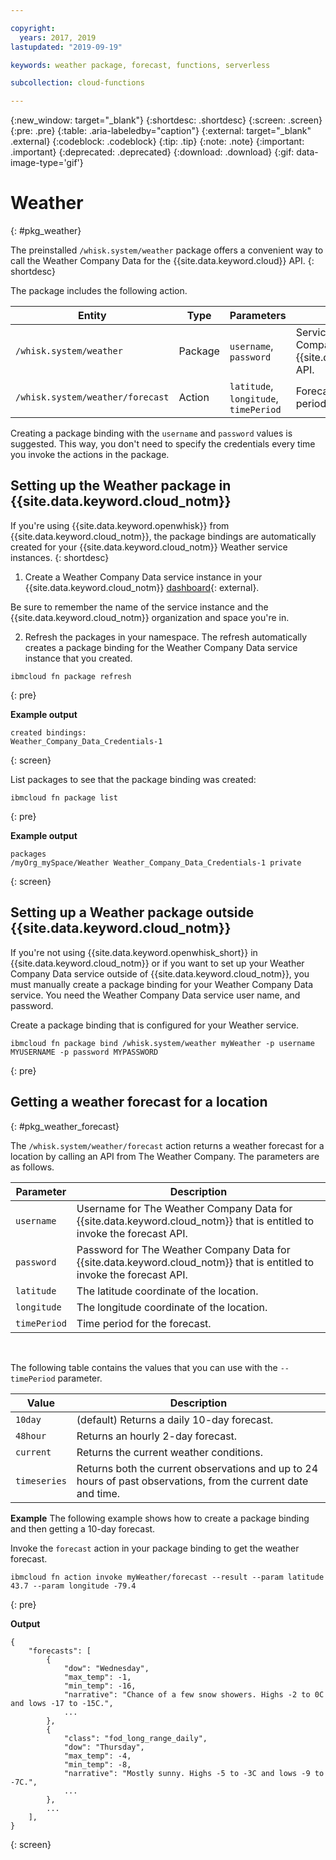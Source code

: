 ```yaml
---

copyright:
  years: 2017, 2019
lastupdated: "2019-09-19"

keywords: weather package, forecast, functions, serverless

subcollection: cloud-functions

---
```


{:new_window: target="_blank"}
{:shortdesc: .shortdesc}
{:screen: .screen}
{:pre: .pre}
{:table: .aria-labeledby="caption"}
{:external: target="_blank" .external}
{:codeblock: .codeblock}
{:tip: .tip}
{:note: .note}
{:important: .important}
{:deprecated: .deprecated}
{:download: .download}
{:gif: data-image-type='gif'}


# Weather
{: #pkg_weather}

The preinstalled `/whisk.system/weather` package offers a convenient way to call the Weather Company Data for the {{site.data.keyword.cloud}} API.
{: shortdesc}

The package includes the following action.

| Entity | Type | Parameters | Description |
| --- | --- | --- | --- |
| `/whisk.system/weather` | Package | `username`, `password` | Services from the Weather Company Data for the {{site.data.keyword.cloud_notm}} API.  |
| `/whisk.system/weather/forecast` | Action | `latitude`, `longitude`, `timePeriod` | Forecast for specified time period. |

Creating a package binding with the `username` and `password` values is suggested. This way, you don't need to specify the credentials every time you invoke the actions in the package.

## Setting up the Weather package in {{site.data.keyword.cloud_notm}}

If you're using {{site.data.keyword.openwhisk}} from {{site.data.keyword.cloud_notm}}, the package bindings are automatically created for your {{site.data.keyword.cloud_notm}} Weather service instances.
{: shortdesc}

1. Create a Weather Company Data service instance in your {{site.data.keyword.cloud_notm}} [dashboard](https://cloud.ibm.com){: external}.

  Be sure to remember the name of the service instance and the {{site.data.keyword.cloud_notm}} organization and space you're in.

2. Refresh the packages in your namespace. The refresh automatically creates a package binding for the Weather Company Data service instance that you created.
  ```
  ibmcloud fn package refresh
  ```
  {: pre}

  **Example output**
  ```
  created bindings:
  Weather_Company_Data_Credentials-1
  ```
  {: screen}

  List packages to see that the package binding was created:
  ```
  ibmcloud fn package list
  ```
  {: pre}

  **Example output**
  ```
  packages
  /myOrg_mySpace/Weather Weather_Company_Data_Credentials-1 private
  ```
  {: screen}

## Setting up a Weather package outside {{site.data.keyword.cloud_notm}}

If you're not using {{site.data.keyword.openwhisk_short}} in {{site.data.keyword.cloud_notm}} or if you want to set up your Weather Company Data service outside of {{site.data.keyword.cloud_notm}}, you must manually create a package binding for your Weather Company Data service. You need the Weather Company Data service user name, and password.

Create a package binding that is configured for your Weather service.
```
ibmcloud fn package bind /whisk.system/weather myWeather -p username MYUSERNAME -p password MYPASSWORD
```
{: pre}

## Getting a weather forecast for a location
{: #pkg_weather_forecast}

The `/whisk.system/weather/forecast` action returns a weather forecast for a location by calling an API from The Weather Company. The parameters are as follows.

| Parameter | Description |
| --- | --- |
| `username` | Username for The Weather Company Data for {{site.data.keyword.cloud_notm}} that is entitled to invoke the forecast API. |
| `password` | Password for The Weather Company Data for {{site.data.keyword.cloud_notm}} that is entitled to invoke the forecast API. |
| `latitude` | The latitude coordinate of the location. |
| `longitude` | The longitude coordinate of the location. |
| `timePeriod` | Time period for the forecast. |
</br>

The following table contains the values that you can use with the `--timePeriod` parameter.

| Value | Description |
| --- | --- |
| `10day` | (default) Returns a daily 10-day forecast. |
| `48hour` | Returns an hourly 2-day forecast. |
| `current` | Returns the current weather conditions. |
| `timeseries` | Returns both the current observations and up to 24 hours of past observations, from the current date and time. |


**Example**
The following example shows how to create a package binding and then getting a 10-day forecast.

Invoke the `forecast` action in your package binding to get the weather forecast.
```
ibmcloud fn action invoke myWeather/forecast --result --param latitude 43.7 --param longitude -79.4
```
{: pre}

**Output**
```
{
    "forecasts": [
        {
            "dow": "Wednesday",
            "max_temp": -1,
            "min_temp": -16,
            "narrative": "Chance of a few snow showers. Highs -2 to 0C and lows -17 to -15C.",
            ...
        },
        {
            "class": "fod_long_range_daily",
            "dow": "Thursday",
            "max_temp": -4,
            "min_temp": -8,
            "narrative": "Mostly sunny. Highs -5 to -3C and lows -9 to -7C.",
            ...
        },
        ...
    ],
}
```
{: screen}


